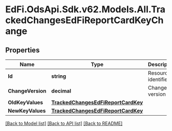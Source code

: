 # EdFi.OdsApi.Sdk.v62.Models.All.TrackedChangesEdFiReportCardKeyChange

## Properties

Name | Type | Description | Notes
------------ | ------------- | ------------- | -------------
**Id** | **string** | Resource identifier | [optional] 
**ChangeVersion** | **decimal** | Change version | [optional] 
**OldKeyValues** | [**TrackedChangesEdFiReportCardKey**](TrackedChangesEdFiReportCardKey.md) |  | [optional] 
**NewKeyValues** | [**TrackedChangesEdFiReportCardKey**](TrackedChangesEdFiReportCardKey.md) |  | [optional] 

[[Back to Model list]](../README.md#documentation-for-models) [[Back to API list]](../README.md#documentation-for-api-endpoints) [[Back to README]](../README.md)

